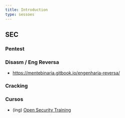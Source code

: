 ```yaml
---
title: Introduction
type: sessoes
---
```


## SEC

### Pentest

### Disasm / Eng Reversa
- https://mentebinaria.gitbook.io/engenharia-reversa/

### Cracking

### Cursos
- (ing) [Open Security Training](https://opensecuritytraining.info/Training.html)
